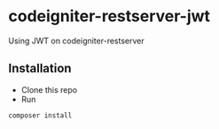 # codeigniter-restserver-jwt
Using JWT on codeigniter-restserver

## Installation
* Clone this repo
* Run
```sh
composer install
```
